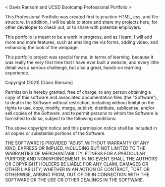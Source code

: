 < Davis Ransom and UCSD Bootcamp Professional Portfolio >

This Professional Portfolio was created first to practice HTML, css, and file-structure. In addition, I will be able to store and share my projects here, for other developer to check out, or to share with potential employers.

This portfolio is meant to be a work in progress, and as I learn, I will add more and more features, such as emailing me via forms, adding video, and enhancing the look of the webpage.

This portfolio project was special for me, in terms of learning, because it was really the very first time that I have ever built a website, and every little detail was a serious challenge, but also a great, hands-on learning experience.




Copyright (2021) [Davis Ransom]

Permission is hereby granted, free of charge, to any person obtaining a copy
of this software and associated documentation files (the "Software"), to deal
in the Software without restriction, including without limitation the rights
to use, copy, modify, merge, publish, distribute, sublicense, and/or sell
copies of the Software, and to permit persons to whom the Software is
furnished to do so, subject to the following conditions:

The above copyright notice and this permission notice shall be included in all
copies or substantial portions of the Software.

THE SOFTWARE IS PROVIDED "AS IS", WITHOUT WARRANTY OF ANY KIND, EXPRESS OR
IMPLIED, INCLUDING BUT NOT LIMITED TO THE WARRANTIES OF MERCHANTABILITY,
FITNESS FOR A PARTICULAR PURPOSE AND NONINFRINGEMENT. IN NO EVENT SHALL THE
AUTHORS OR COPYRIGHT HOLDERS BE LIABLE FOR ANY CLAIM, DAMAGES OR OTHER
LIABILITY, WHETHER IN AN ACTION OF CONTRACT, TORT OR OTHERWISE, ARISING FROM,
OUT OF OR IN CONNECTION WITH THE SOFTWARE OR THE USE OR OTHER DEALINGS IN THE
SOFTWARE.
